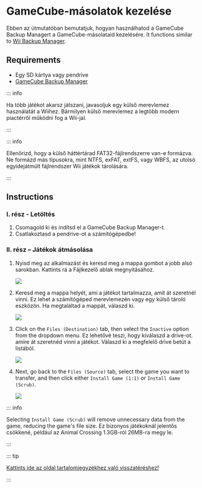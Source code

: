 # GameCube-másolatok kezelése

Ebben az útmutatóban bemutatjuk, hogyan használhatod a GameCube Backup Managert a GameCube-másolataid kezelésére. It functions similar to [Wii Backup Manager](wii-backups#using-wii-backup-manager).

## Requirements

- Egy SD kártya vagy pendrive
- [GameCube Backup Manager](https://github.com/AxionDrak/GameCube-Backup-Manager/releases)

::: info

Ha több játékot akarsz játszani, javasoljuk egy külső merevlemez használatát a Wiihez. Bármilyen külső merevlemez a legtöbb modern piactérről működni fog a Wii-jal.

:::

::: info

Ellenőrizd, hogy a külső háttértárad FAT32-fájlrendszerre van-e formázva. Ne formázd más típusokra, mint NTFS, exFAT, extFS, vagy WBFS, az utolsó egyidejátmúlt fájlrendszer Wii játékok tárolására.

:::

## Instructions

### I. rész - Letöltés

1. Csomagold ki és indítsd el a GameCube Backup Manager-t.
2. Csatlakoztasd a pendrive-ot a számítógépedbe!

### II. rész – Játékok átmásolása

1. Nyisd meg az alkalmazást és keresd meg a mappa gombot a jobb alsó sarokban. Kattints rá a Fájlkezelő ablak megnyitásához.

   ![](/images/desktop-apps/GCBM/folderbutton.png)

2. Keresd meg a mappa helyét, ami a játékot tartalmazza, amit át szeretnél vinni. Ez lehet a számítógéped merevlemezén vagy egy külső tároló eszközön. Ha megtaláltad a mappát, válaszd ki.

   ![](/images/desktop-apps/GCBM/selectfolder.png)

3. Click on the `Files (Destination)` tab, then select the `Inactive` option from the dropdown menu. Ez lehetővé teszi, hogy kiválaszd a drive-ot. amire át szeretnéd vinni a játékot. Válaszd ki a megfelelő drive betút a listából.

   ![](/images/desktop-apps/GCBM/selectdrive.png)

4. Next, go back to the `Files (Source)` tab, select the game you want to transfer, and then click either `Install Game (1:1)` or `Install Game (Scrub)`.

   ![](/images/desktop-apps/GCBM/installgame.png)

::: info

Selecting `Install Game (Scrub)` will remove unnecessary data from the game, reducing the game's file size. Ez bizonyos játékoknál jelentős csökkené, például az Animal Crossing 1.3GB-ról 26MB-ra megy le.

:::

::: tip

[Kattints ide az oldal tartalomjegyzékhez való visszatéréshez!](site-navigation)

:::
